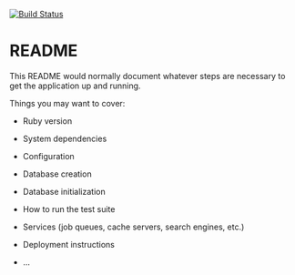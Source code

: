 [![Build Status](https://travis-ci.org/s-espinosa/squad_goals.svg?branch=master)](https://travis-ci.org/s-espinosa/squad_goals)

# README

This README would normally document whatever steps are necessary to get the
application up and running.

Things you may want to cover:

* Ruby version

* System dependencies

* Configuration

* Database creation

* Database initialization

* How to run the test suite

* Services (job queues, cache servers, search engines, etc.)

* Deployment instructions

* ...
